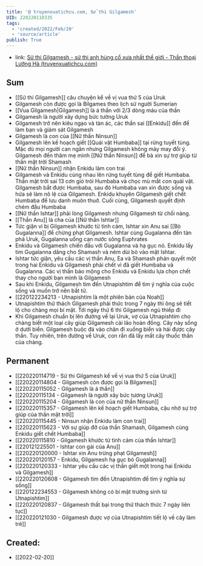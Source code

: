 ```yaml
---
title: '@ truyenxuatichcu.com, Sử thi Gilgamesh'
UID: 220220110335
tags:
  - 'created/2022/Feb/20'
  - 'source/article'
publish: True
---
```

- link: [Sử thi Gilgamesh - sử thi anh hùng cổ xưa nhất thế giới - Thần thoại Lưỡng Hà (truyenxuatichcu.com)](http://truyenxuatichcu.com/than-thoai-luong-ha/su-thi-gilgamesh-su-thi-anh-hung-co-xua-nhat-the-gioi.html)


## Sum
- [[Sử thi Gilgamesh]] câu chuyện kể về vị vua thứ 5 của Uruk
- Gilgamesh còn được gọi là Bilgames theo lịch sử người Sumerian
- [[Vua Gilgamesh|Gilgamesh]] là á thần với 2/3 dòng máu của thần
- Gilgamesh là người xây dựng bức tường Uruk
- Gilgamesh trở nên kiêu ngạo và tàn ác, các thần sai [[Enkidu]] đến để làm bạn và giám sát Gilgamesh
- Gilgamesh là con của [[Nữ thần Ninsun]]
- Gilgamesh lên kế hoạch giết [[Quái vật Humbaba]] tại rừng tuyết tùng. Mặc dù mọi người can ngăn nhưng Gilgamesh không mảy may đổi ý. Gilgamesh đến thăm mẹ mình [[Nữ thần Ninsun]] để bà xin sự trợ giúp từ thần mặt trời Shamash
- [[Nữ thần Ninsun]] nhận Enkidu làm con trai
- Gilgamesh và Enkidu cùng nhau lên rừng tuyết tùng để giết Humbaba. Thần mặt trời sai 13 cơn gió trói Humbaba và chọc mù mắt con quái vật. Gilgamesh bắt được Humbaba, sau đó Humbaba van xin được sống và hứa sẽ làm nô lệ của Gilgamesh. Enkidu khuyên Gilgamesh giết chết Humbaba để lưu danh muôn thuở. Cuối cùng, Gilgamesh quyết định chém đầu Humbaba
- [[Nữ thần Ishtar]] phải lòng Gilgamesh nhưng Gilgamesh từ chối nàng.
- [[Thần Anu]] là cha của [[Nữ thần Ishtar]]
- Tức giận vì bị Gilgamesh khước từ tình cảm, Ishtar xin Anu sai [[Bò Gugalanna]] để chừng phạt Gilgamesh. Ishtar cùng Gugalanna đến tàn phá Uruk, Gugalanna uống cạn nước sông Euphrates
- Enkidu và Gilgamesh chiến đấu với Gugalanna và hạ gục nó. Enkidu lấy tim Gugalanna dâng cho Shamash và ném dùi bò vào mặt Ishtar.
- Ishtar tức giận, yêu cầu các vị thần Anu, Ea và Shamash phán quyết một trong hai Enkidu và Gilgamesh phải chết vì đã giết Humbaba và Gugalanna. Các vị thần báo mộng cho Enkidu và Enkidu lựa chọn chết thay cho người bạn mình là Gilgamesh
- Sau khi Enkidu, Gilgamesh tìm đến Utnapishtim để tìm ý nghĩa của cuộc sống và muốn trở nên bất tử.
- [[220122234213 - Utnapishtim là một phiên bản của Noah]]
- Utnapishtim thử thách Gilgamesh phải thức trong 7 ngày thì ông sẽ tiết lộ cho chàng mọi bí mật. Tới ngày thứ 6 thì Gilgamesh ngủ thiếp đi
- Khi Gilgamesh chuẩn bị lên đường về lại Uruk, vợ của Utnapishtim cho chàng biết một loại cây giúp Gilgamesh cải lão hoàn đồng. Cây này sống ở dưới biển. Gilgamesh buộc đá vào chân đi xuống biển và hái được cây thần. Tuy nhiên, trên đường về Uruk, con rắn đã lấy mất cây thuốc thần của chàng.

## Permanent
- [[220220114719 - Sử thi Gilgamesh kể về vị vua thứ 5 của Uruk]]
- [[220220114804 - Gilgamesh còn được gọi là Bilgames]]
- [[220220115052 - Gilgamesh là á thần]]
- [[220220115134 - Gilgamesh là người xây bức tương Uruk]]
- [[220220115204 - Gilgamesh là con của nữ thần Ninsun]]
- [[220220115357 - Gilgamesh lên kế hoạch giết Humbaba, cậu nhờ sự trợ giúp của thần mặt trời]]
- [[220220115445 - Ninsun nhận Enkidu làm con trai]]
- [[220220115623 - Với sự giúp đỡ của thần Shamash, Gilgamesh cùng Enkidu giết chết Humbaba]]
- [[220220115810 - Gilgamesh khước từ tình cảm của thần Ishtar]]
- [[220121225501 - Ishtar con gái của Anu]]
- [[220220120000 - Ishtar xin Anu trừng phạt Gilgamesh]]
- [[220220120157 - Enkidu, Gilgamesh hạ gục bò Gugalanna]]
- [[220220120333 - Ishtar yêu cầu các vị thần giết một trong hai Enkidu và Gilgamesh]]
- [[220220120608 - Gilgamesh tìm đến Utnapishtim để tìm ý nghĩa sự sống]]
- [[220122234553 - Gilgamesh không có bí mật trường sinh từ Utnapishtim]]
- [[220220120837 - Gilgamesh thất bại trong thử thách thức 7 ngày liên tục]]
- [[220220121030 - Gilgamesh được vợ của Utnapishtim tiết lộ về cây làm trẻ]]

## Created:
- [[2022-02-20]]
